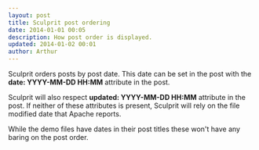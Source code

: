 ```yaml
---
layout: post
title: Sculprit post ordering
date: 2014-01-01 00:05
description: How post order is displayed.
updated: 2014-01-02 00:01
author: Arthur
---
```



Sculprit orders posts by post date. This date can be set in the post with the **date: YYYY-MM-DD HH:MM** attribute in the post.

Sculprit will also respect **updated: YYYY-MM-DD HH:MM** attribute in the post. If neither of these attributes is present, Sculprit will rely on the file modified date that Apache reports.

While the demo files have dates in their post titles these won't have any baring on the post order.
